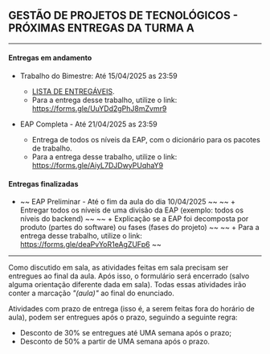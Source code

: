 ## GESTÃO DE PROJETOS DE TECNOLÓGICOS - PRÓXIMAS ENTREGAS DA TURMA A
___

#### Entregas em andamento

- Trabalho do Bimestre: Até 15/04/2025 as 23:59
    + [LISTA DE ENTREGÁVEIS](https://github.com/biazottoj/unicesumar2025/blob/main/gest%C3%A3o%20de%20projetos%20tecnol%C3%B3gicos/atividades/Entrega%20do%20Projeto%20Gerenciamento%20de%20projetos%20Tecnolo%CC%81gicos%20-%20Primeiro%20Bimestre%20-%202025.pdf). 
    + Para a entrega desse trabalho, utilize o link: https://forms.gle/UuYDd2gPhJ8mZvmr9

- EAP Completa - Até 21/04/2025 as 23:59
    + Entrega de todos os níveis da EAP, com o dicionário para os pacotes de trabalho.
    + Para a entrega desse trabalho, utilize o link: https://forms.gle/AiyL7DJDwyPUqhaY9

#### Entregas finalizadas
- ~~ EAP Preliminar - Até o fim da aula do dia 10/04/2025 ~~
   ~~ + Entregar todos os níveis de uma divisão da EAP (exemplo: todos os níveis do backend) ~~
    ~~ + Explicação se a EAP foi decomposta por produto (partes do software) ou fases (fases do projeto) ~~
    ~~ + Para a entrega desse trabalho, utilize o link: https://forms.gle/deaPvYoR1eAgZUFp6 ~~
___

Como discutido em sala, as atividades feitas em sala precisam ser entregues ao final da aula. Após isso, o formulário será encerrado (salvo alguma orientação diferente dada em sala). Todas essas atividades irão conter a marcação *"(aula)"* ao final do enunciado.

Atividades com prazo de entrega (isso é, a serem feitas fora do horário de aula), podem ser entregues após o prazo, seguindo a seguinte regra:
- Desconto de 30% se entregues até UMA semana após o prazo;
- Desconto de 50% a partir de UMA semana após o prazo. 